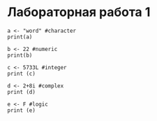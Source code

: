 # Лабораторная работа 1 

```{R}
a <- "word" #character
print(a) 

b <- 22 #numeric 
print(b)

c <- 5733L #integer
print (c)

d <- 2+8i #complex
print (d)

e <- F #logic 
print (e)
```

